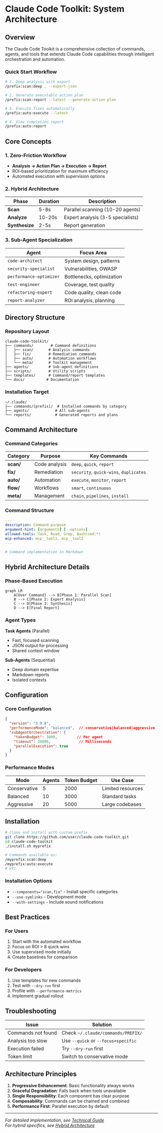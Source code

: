 # Claude Code Toolkit: System Architecture

## Overview

The Claude Code Toolkit is a comprehensive collection of commands, agents, and tools that extends Claude Code capabilities through intelligent orchestration and automation.

### Quick Start Workflow

```bash
# 1. Deep analysis with export
/prefix:scan:deep . --export-json

# 2. Generate executable action plan  
/prefix:scan:report --latest --generate-action-plan

# 3. Execute fixes automatically
/prefix:auto:execute --latest

# 4. View completion report
/prefix:auto:report
```

## Core Concepts

### 1. Zero-Friction Workflow
- **Analysis → Action Plan → Execution → Report**
- ROI-based prioritization for maximum efficiency
- Automated execution with supervision options

### 2. Hybrid Architecture
| Phase | Duration | Description |
|-------|----------|-------------|
| **Scan** | 5-8s | Parallel scanning (10-20 agents) |
| **Analyze** | 10-20s | Expert analysis (3-5 specialists) |
| **Synthesize** | 2-5s | Report generation |

### 3. Sub-Agent Specialization
| Agent | Focus Area |
|-------|------------|
| `code-architect` | System design, patterns |
| `security-specialist` | Vulnerabilities, OWASP |
| `performance-optimizer` | Bottlenecks, optimization |
| `test-engineer` | Coverage, test quality |
| `refactoring-expert` | Code quality, clean code |
| `report-analyzer` | ROI analysis, planning |

## Directory Structure

### Repository Layout
```
claude-code-toolkit/
├── commands/        # Command definitions
│   ├── scan/       # Analysis commands
│   ├── fix/        # Remediation commands
│   ├── auto/       # Automation workflows
│   └── meta/       # Toolkit management
├── agents/         # Sub-agent definitions
├── scripts/        # Utility scripts
├── templates/      # Command/report templates
└── docs/          # Documentation
```

### Installation Target
```
~/.claude/
├── commands/[prefix]/  # Installed commands by category
├── agents/            # All sub-agents
└── reports/           # Generated reports and plans
```

## Command Architecture

### Command Categories

| Category | Purpose | Key Commands |
|----------|---------|--------------|
| **scan/** | Code analysis | `deep`, `quick`, `report` |
| **fix/** | Remediation | `security`, `quick-wins`, `duplicates` |
| **auto/** | Automation | `execute`, `monitor`, `report` |
| **flow/** | Workflows | `smart`, `continuous` |
| **meta/** | Management | `chain`, `pipelines`, `install` |

### Command Structure
```yaml
---
description: Command purpose
argument-hint: [arguments] [--options]
allowed-tools: Task, Read, Grep, Bash(cmd:*)
mcp-enhanced: mcp__tool1, mcp__tool2
---

# Command implementation in Markdown
```

## Hybrid Architecture Details

### Phase-Based Execution

```mermaid
graph LR
    A[User Command] --> B[Phase 1: Parallel Scan]
    B --> C[Phase 2: Expert Analysis]
    C --> D[Phase 3: Synthesis]
    D --> E[Final Report]
```

### Agent Types

**Task Agents** (Parallel)
- Fast, focused scanning
- JSON output for processing
- Shared context window

**Sub-Agents** (Sequential)
- Deep domain expertise
- Markdown reports
- Isolated contexts

## Configuration

### Core Configuration
```json
{
  "version": "3.0.0",
  "performanceMode": "balanced",  // conservative|balanced|aggressive
  "subAgentOrchestration": {
    "tokenBudget": 3000,         // Per agent
    "timeout": 30000,             // Milliseconds
    "parallelExecution": true
  }
}
```

### Performance Modes

| Mode | Agents | Token Budget | Use Case |
|------|--------|--------------|----------|
| Conservative | 5 | 2000 | Limited resources |
| Balanced | 10 | 3000 | Standard tasks |
| Aggressive | 20 | 5000 | Large codebases |

## Installation

```bash
# Clone and install with custom prefix
git clone https://github.com/user/claude-code-toolkit.git
cd claude-code-toolkit
./install.sh myprefix

# Commands available as:
/myprefix:scan:deep
/myprefix:auto:execute
# etc.
```

### Installation Options
- `--components="scan,fix"` - Install specific categories
- `--use-symlinks` - Development mode
- `--with-settings` - Include sound notifications

## Best Practices

### For Users
1. Start with the automated workflow
2. Focus on ROI > 8 quick wins
3. Use supervised mode initially
4. Create baselines for comparison

### For Developers
1. Use templates for new commands
2. Test with `--dry-run` first
3. Profile with `--performance-metrics`
4. Implement gradual rollout

## Troubleshooting

| Issue | Solution |
|-------|----------|
| Commands not found | Check `~/.claude/commands/PREFIX/` |
| Analysis too slow | Use `--quick` or `--focus=specific` |
| Execution failed | Try `--dry-run` first |
| Token limit | Switch to conservative mode |

## Architecture Principles

1. **Progressive Enhancement**: Basic functionality always works
2. **Graceful Degradation**: Falls back when tools unavailable
3. **Single Responsibility**: Each component has clear purpose
4. **Composability**: Commands can be chained and combined
5. **Performance First**: Parallel execution by default

---

*For detailed implementation, see [Technical Guide](TECHNICAL-GUIDE.md)*  
*For hybrid specifics, see [Hybrid Architecture](HYBRID-ARCHITECTURE.md)*
